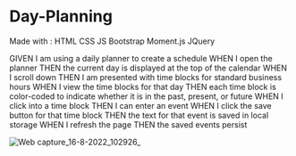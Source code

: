 # Day-Planning
Made with :
HTML
CSS
JS
Bootstrap
Moment.js
JQuery


GIVEN I am using a daily planner to create a schedule
WHEN I open the planner
THEN the current day is displayed at the top of the calendar
WHEN I scroll down
THEN I am presented with time blocks for standard business hours
WHEN I view the time blocks for that day
THEN each time block is color-coded to indicate whether it is in the past, present, or future
WHEN I click into a time block
THEN I can enter an event
WHEN I click the save button for that time block
THEN the text for that event is saved in local storage
WHEN I refresh the page
THEN the saved events persist

![Web capture_16-8-2022_102926_](https://user-images.githubusercontent.com/109175376/184920317-f1948c58-0a1c-4822-a44c-34d1bf171576.jpeg)
